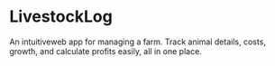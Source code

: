 # LivestockLog
An intuitiveweb app for managing a farm. Track animal details, costs, growth, and calculate profits easily, all in one place.
